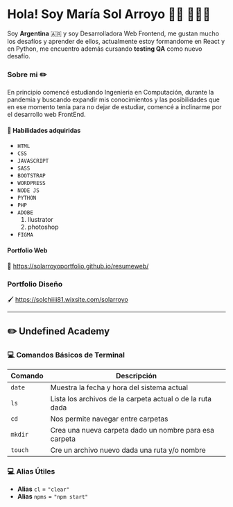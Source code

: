# Hola! Soy María Sol Arroyo  👋🏽 👩🏽‍💻

Soy **Argentina** 🇦🇷 y soy Desarrolladora Web Frontend, me gustan mucho los desafíos y aprender de ellos, actualmente estoy formandome en React y en Python, me encuentro además cursando **testing QA** como nuevo desafío.

### Sobre mi ✏️
En principio comencé estudiando Ingenieria en Computación, durante la pandemia y buscando expandir mis conocimientos y las posibilidades que en ese momento tenía para no dejar de estudiar, comencé a inclinarme por el desarrollo web FrontEnd.

#### 🔧 Habilidades adquiridas
- ```HTML```
- ```CSS```
- ```JAVASCRIPT```
- ```SASS```
- ```BOOTSTRAP```
- ```WORDPRESS```
- ```NODE JS```
- ```PYTHON```
- ```PHP```
- ```ADOBE```
  1. llustrator
  2. photoshop
- ```FIGMA```

#### Portfolio Web
📓 https://solarroyoportfolio.github.io/resumeweb/

### Portfolio Diseño
🖌️ https://solchiiii81.wixsite.com/solarroyo


----------
## ✏️ Undefined Academy
### 💻 Comandos Básicos de Terminal 
 
| Comando | Descripción |
| ------ | ------ |
| ```date``` | Muestra la fecha y hora del sistema actual |
| ```ls``` | Lista los archivos de la carpeta actual o de la ruta dada |
| ```cd``` | Nos permite navegar entre carpetas |
| ```mkdir``` | Crea una nueva carpeta dado un nombre para esa carpeta |
| ```touch``` | Cre un archivo nuevo dada una ruta y/o nombre |

### 💻 Alias Útiles
- **Alias** `cl` = ```"clear"``` 
- **Alias** `npms` = ```"npm start"``` 
